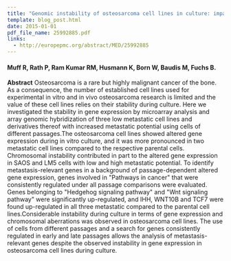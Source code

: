 ```yaml
---
title: "Genomic instability of osteosarcoma cell lines in culture: impact on the prediction of metastasis relevant genes"
template: blog_post.html 
date: 2015-01-01
pdf_file_name: 25992885.pdf
links:
  - http://europepmc.org/abstract/MED/25992885
---
```


#### Muff R, Rath P, Ram Kumar RM, Husmann K, Born W, Baudis M, Fuchs B.

**Abstract** Osteosarcoma is a rare but highly malignant cancer of the bone. As a consequence, the number of established cell lines used for experimental in vitro and in vivo osteosarcoma research is limited and the value of these cell lines relies on their stability during culture. Here we investigated the stability in gene expression by microarray analysis and array genomic hybridization of three low metastatic cell lines and derivatives thereof with increased metastatic potential using cells of different passages.The osteosarcoma cell lines showed altered gene expression during in vitro culture, and it was more pronounced in two metastatic cell lines compared to the respective parental cells. Chromosomal instability contributed in part to the altered gene expression in SAOS and LM5 cells with low and high metastatic potential. To identify metastasis-relevant genes in a background of passage-dependent altered gene expression, genes involved in "Pathways in cancer" that were consistently regulated under all passage comparisons were evaluated. Genes belonging to "Hedgehog signaling pathway" and "Wnt signaling pathway" were significantly up-regulated, and IHH, WNT10B and TCF7 were found up-regulated in all three metastatic compared to the parental cell lines.Considerable instability during culture in terms of gene expression and chromosomal aberrations was observed in osteosarcoma cell lines. The use of cells from different passages and a search for genes consistently regulated in early and late passages allows the analysis of metastasis-relevant genes despite the observed instability in gene expression in osteosarcoma cell lines during culture.

